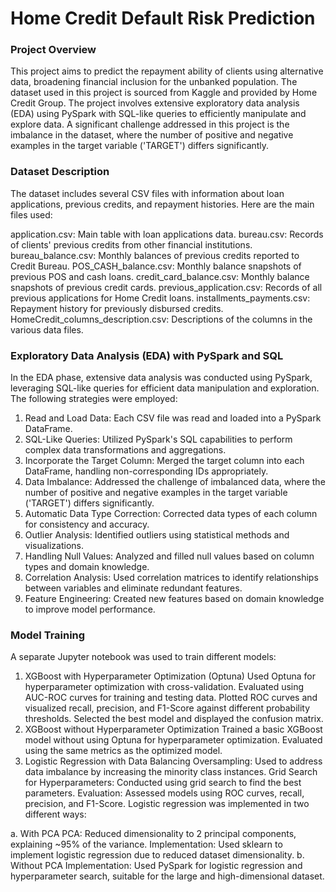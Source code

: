 # Home Credit Default Risk Prediction

### Project Overview
This project aims to predict the repayment ability of clients using alternative data, broadening financial inclusion for the unbanked population. The dataset used in this project is sourced from Kaggle and provided by Home Credit Group. The project involves extensive exploratory data analysis (EDA) using PySpark with SQL-like queries to efficiently manipulate and explore data. A significant challenge addressed in this project is the imbalance in the dataset, where the number of positive and negative examples in the target variable ('TARGET') differs significantly.

### Dataset Description
The dataset includes several CSV files with information about loan applications, previous credits, and repayment histories. Here are the main files used:

application.csv: Main table with loan applications data.
bureau.csv: Records of clients' previous credits from other financial institutions.
bureau_balance.csv: Monthly balances of previous credits reported to Credit Bureau.
POS_CASH_balance.csv: Monthly balance snapshots of previous POS and cash loans.
credit_card_balance.csv: Monthly balance snapshots of previous credit cards.
previous_application.csv: Records of all previous applications for Home Credit loans.
installments_payments.csv: Repayment history for previously disbursed credits.
HomeCredit_columns_description.csv: Descriptions of the columns in the various data files.

### Exploratory Data Analysis (EDA) with PySpark and SQL

In the EDA phase, extensive data analysis was conducted using PySpark, leveraging SQL-like queries for efficient data manipulation and exploration. The following strategies were employed:

1. Read and Load Data: Each CSV file was read and loaded into a PySpark DataFrame.
2. SQL-Like Queries: Utilized PySpark's SQL capabilities to perform complex data transformations and aggregations.
3. Incorporate the Target Column: Merged the target column into each DataFrame, handling non-corresponding IDs appropriately.
4. Data Imbalance: Addressed the challenge of imbalanced data, where the number of positive and negative examples in the target variable ('TARGET') differs significantly.
5. Automatic Data Type Correction: Corrected data types of each column for consistency and accuracy.
6. Outlier Analysis: Identified outliers using statistical methods and visualizations.
7. Handling Null Values: Analyzed and filled null values based on column types and domain knowledge.
8. Correlation Analysis: Used correlation matrices to identify relationships between variables and eliminate redundant features.
9. Feature Engineering: Created new features based on domain knowledge to improve model performance.

### Model Training
A separate Jupyter notebook was used to train different models:

1. XGBoost with Hyperparameter Optimization (Optuna)
Used Optuna for hyperparameter optimization with cross-validation.
Evaluated using AUC-ROC curves for training and testing data.
Plotted ROC curves and visualized recall, precision, and F1-Score against different probability thresholds.
Selected the best model and displayed the confusion matrix.
2. XGBoost without Hyperparameter Optimization
Trained a basic XGBoost model without using Optuna for hyperparameter optimization.
Evaluated using the same metrics as the optimized model.
3. Logistic Regression with Data Balancing
Oversampling: Used to address data imbalance by increasing the minority class instances.
Grid Search for Hyperparameters: Conducted using grid search to find the best parameters.
Evaluation: Assessed models using ROC curves, recall, precision, and F1-Score.
Logistic regression was implemented in two different ways:

a. With PCA
PCA: Reduced dimensionality to 2 principal components, explaining ~95% of the variance.
Implementation: Used sklearn to implement logistic regression due to reduced dataset dimensionality.
b. Without PCA
Implementation: Used PySpark for logistic regression and hyperparameter search, suitable for the large and high-dimensional dataset.
